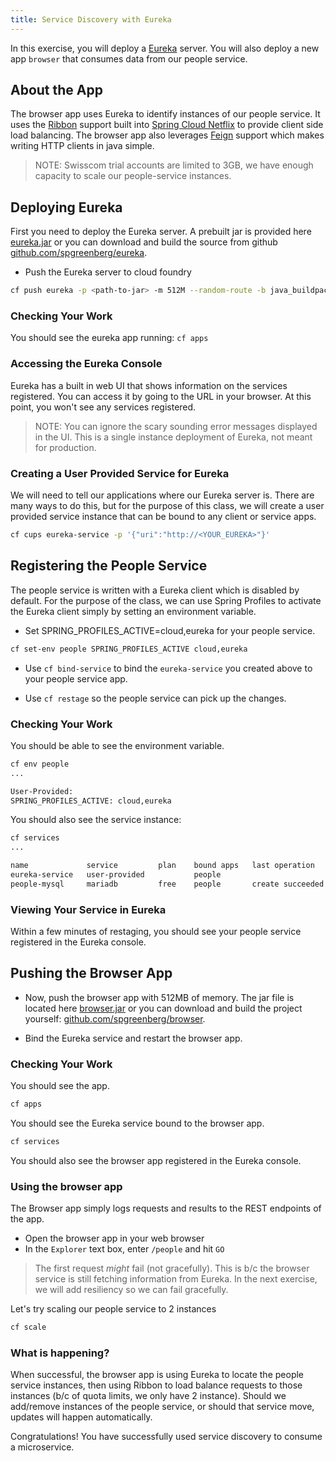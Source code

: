 ```yaml
---
title: Service Discovery with Eureka
---
```


In this exercise, you will deploy a <a href="http://cloud.spring.io/spring-cloud-netflix/" target="_blank">Eureka</a> server.  You will also deploy a  new app `browser` that consumes data from our people service.

## About the App

The browser app uses Eureka to identify instances of our people service.  It uses the <a href="https://github.com/Netflix/ribbon" target="_blank">Ribbon</a> support built into <a href="http://cloud.spring.io/spring-cloud-netflix/" target="_blank">Spring Cloud Netflix</a> to provide client side load balancing.  The browser app also leverages <a href="https://github.com/Netflix/feign" target="_blank">Feign</a> support which makes writing HTTP clients in java simple.

> NOTE: Swisscom trial accounts are limited to 3GB, we have enough capacity to scale our people-service instances.

## Deploying Eureka

First you need to deploy the Eureka server.  A prebuilt jar is provided here <a href="/resources/eureka.jar" target="_blank">eureka.jar</a> or you can download and build the source from github <a href="https://github.com/spgreenberg/eureka" target="_blank">github.com/spgreenberg/eureka</a>.

* Push the Eureka server to cloud foundry

```sh
cf push eureka -p <path-to-jar> -m 512M --random-route -b java_buildpack
```

### Checking Your Work

You should see the eureka app running: `cf apps`

### Accessing the Eureka Console

Eureka has a built in web UI that shows information on the services registered. You can access it by going to the URL in your browser.  At this point, you won't see any services registered.

> NOTE: You can ignore the scary sounding error messages displayed in the UI.  This is a single instance deployment of Eureka, not meant for production.

### Creating a User Provided Service for Eureka

We will need to tell our applications where our Eureka server is.  There are many ways to do this, but for the purpose of this class, we will create a user provided service instance that can be bound to any client or service apps.

```sh
cf cups eureka-service -p '{"uri":"http://<YOUR_EUREKA>"}'
```

## Registering the People Service

The people service is written with a Eureka client which is disabled by default.  For the purpose of the class, we can use Spring Profiles to activate the Eureka client simply by setting an environment variable.

* Set SPRING_PROFILES_ACTIVE=cloud,eureka for your people service.

```sh
cf set-env people SPRING_PROFILES_ACTIVE cloud,eureka
```

* Use `cf bind-service` to bind the `eureka-service` you created above to your people service app.

* Use `cf restage` so the people service can pick up the changes.


### Checking Your Work

You should be able to see the environment variable.

```sh
cf env people
...

User-Provided:
SPRING_PROFILES_ACTIVE: cloud,eureka
```

You should also see the service instance:

```sh
cf services
...

name             service         plan    bound apps   last operation
eureka-service   user-provided           people
people-mysql     mariadb         free    people       create succeeded
```


### Viewing Your Service in Eureka

Within a few minutes of restaging, you should see your people service registered in the Eureka console.


## Pushing the Browser App

* Now, push the browser app with 512MB of memory.  The jar file is located here <a href="/resources/browser.jar" target="_blank">browser.jar</a> or you can download and build the project yourself: <a href="https://github.com/spgreenberg/browser" target="_blank">github.com/spgreenberg/browser</a>.

* Bind the Eureka service and restart the browser app.

### Checking Your Work

You should see the app.

```sh
cf apps
```

You should see the Eureka service bound to the browser app.

```sh
cf services
```

You should also see the browser app registered in the Eureka console.

### Using the browser app

The Browser app simply logs requests and results to the REST endpoints of the app.

* Open the browser app in your web browser
* In the `Explorer` text box, enter `/people` and hit `GO`

> The first request *might* fail (not gracefully).  This is b/c the browser service is still fetching information from Eureka.  In the next exercise, we will add resiliency so we can fail gracefully.

Let's try scaling our people service to 2 instances

```sh
cf scale
```

### What is happening?



When successful, the browser app is using Eureka to locate the people service instances, then using Ribbon to load balance requests to those instances (b/c of quota limits, we only have 2 instance).  Should we add/remove instances of the people service, or should that service move, updates will happen automatically.

Congratulations!  You have successfully used service discovery to consume a microservice.
